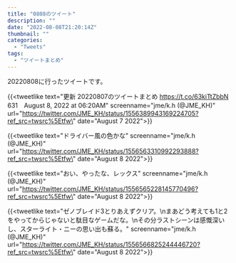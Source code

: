 ```yaml
---
title: "0808のツイート"
description: ""
date: "2022-08-08T21:20:14Z"
thumbnail: ""
categories:
  - "Tweets"
tags:
  - "ツイートまとめ"
---
```

20220808に行ったツイートです。
<!--more-->
{{<tweetlike text=\"更新 20220807のツイートまとめ https://t.co/63kiTtZbbN 631　August 8, 2022 at 06:20AM\" screenname=\"jme/k.h (@JME_KH)\" url=\"https://twitter.com/JME_KH/status/1556389943169224705?ref_src=twsrc%5Etfw\" date=\"August 7 2022\">}}

{{<tweetlike text=\"ドライバー風の色かな\" screenname=\"jme/k.h (@JME_KH)\" url=\"https://twitter.com/JME_KH/status/1556563310992293888?ref_src=twsrc%5Etfw\" date=\"August 8 2022\">}}

{{<tweetlike text=\"おい、やったな、レックス\" screenname=\"jme/k.h (@JME_KH)\" url=\"https://twitter.com/JME_KH/status/1556565228145770496?ref_src=twsrc%5Etfw\" date=\"August 8 2022\">}}

{{<tweetlike text=\"ゼノブレイド3とりあえずクリア。\nまあどう考えても1と2をやってからじゃないと駄目なゲームだな。\nその分ラストシーンは感慨深いし、スターライト・ニーの思い出も蘇る。\" screenname=\"jme/k.h (@JME_KH)\" url=\"https://twitter.com/JME_KH/status/1556566825244446720?ref_src=twsrc%5Etfw\" date=\"August 8 2022\">}}

